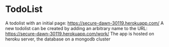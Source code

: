 # TodoList
A todolist with an initial page: https://secure-dawn-30119.herokuapp.com/ A new todolist can be created by adding an arbitrary name to the URL: https://secure-dawn-30119.herokuapp.com/work/ 
The app is hosted on heroku server, the database on a mongodb cluster
